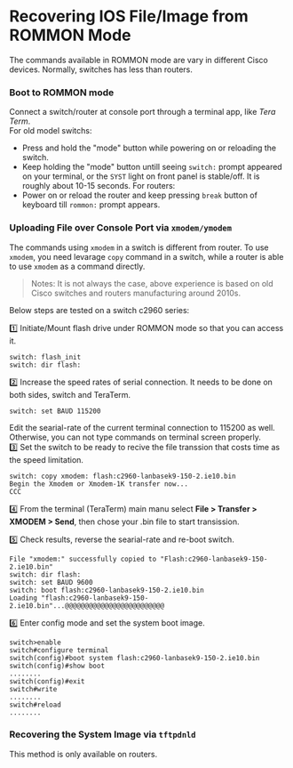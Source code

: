 # Recovering IOS File/Image from ROMMON Mode
The commands available in ROMMON mode are vary in different Cisco devices.  Normally, switches has less than routers.  

### Boot to ROMMON mode
Connect a switch/router at console port through a terminal app, like *Tera Term*.  
For old model switchs:  
- Press and hold the "mode" button while powering on or reloading the switch.
- Keep holding the "mode" button untill seeing `switch:` prompt appeared on your terminal, or the `SYST` light on front panel is stable/off. It is roughly about 10-15 seconds.
For routers:
- Power on or reload the router and keep pressing `break` button of keyboard till `rommon:` prompt appears.

### Uploading File over Console Port via `xmodem/ymodem`
The commands using `xmodem` in a switch is different from router. To use `xmodem`, you need levarage `copy` command in a switch, while a router is able to use `xmodem` as a command directly.  
> Notes: It is not always the case, above experience is based on old Cisco switches and routers manufacturing around 2010s.

Below steps are tested on a switch c2960 series:

1️⃣ Initiate/Mount flash drive under ROMMON mode so that you can access it.
  ```
  switch: flash_init
  switch: dir flash:
  ```
2️⃣ Increase the speed rates of serial connection. It needs to be done on both sides, switch and TeraTerm.
  ```
  switch: set BAUD 115200
  ```
  Edit the searial-rate of the current terminal connection to 115200 as well. Otherwise, you can not type commands on terminal screen properly.  
3️⃣ Set the switch to be ready to recive the file transsion that costs time as the speed limitation.
  ```
  switch: copy xmodem: flash:c2960-lanbasek9-150-2.ie10.bin
  Begin the Xmodem or Xmodem-1K transfer now...
  CCC
  ```
4️⃣ From the terminal (TeraTerm) main manu select **File > Transfer > XMODEM > Send**, then chose your .bin file to start transission.

5️⃣ Check results, reverse the searial-rate and re-boot switch.
  ```
  File "xmodem:" successfully copied to "Flash:c2960-lanbasek9-150-2.ie10.bin"
  switch: dir flash:
  switch: set BAUD 9600
  switch: boot flash:c2960-lanbasek9-150-2.ie10.bin
  Loading "flash:c2960-lanbasek9-150-2.ie10.bin"...@@@@@@@@@@@@@@@@@@@@@@@@@
  ```
6️⃣ Enter config mode and set the system boot image.
  ```
  switch>enable
  switch#configure terminal
  switch(config)#boot system flash:c2960-lanbasek9-150-2.ie10.bin
  switch(config)#show boot
  ........
  switch(config)#exit
  switch#write
  ........
  switch#reload
  ........
  ```
### Recovering the System Image via `tftpdnld`
This method is only available on routers.  
